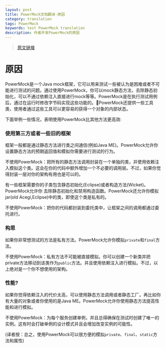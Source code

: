 ```yaml
---
layout: post
title: PowerMock文档翻译-原因
category: translation
tags: PowerMock
keywords: test PowerMock translation
description: 作者开发PowerMock的原因
---
```

> [原文链接](https://github.com/powermock/powermock/wiki/Motivation)

# 原因
PowerMock是一个Java mock框架，它可以用来测试一些被认为是困难或者不可能进行测试的问题。通过使用PowerMock，你可以mock静态方法，去除静态初始化，可以不通过依赖注入直接进行mock等等。PowerMock是在执行测试用例后，通过在运行时修改字节码实现这些功能的。PowerMock还提供一些工具类，使用者通过这些工具可以更容易的获得一个对象的内部状态。

下面举例一些情况，表明使用PowerMock比其他方法更高效:
### 使用第三方或者一些旧的框架
框架一般都是通过静态方法进行类之间通信(例如Java ME)。PowerMock允许你设置静态方法的预期返回值和模拟你需要进行测试的行为。

不使用PowerMock：把所有的静态方法调用封装在一个单独的类，并使用依赖注入模拟这个类。这会在你的代码中额外增加一个不必要的调用层。不过，如果你觉得封装一层对你的架构有用也是可以的。

有一些框架需要你的子类包含静态初始化(Eclipse)或者构造方法(Wicket)。PowerMock允许你
去除静态初始化和禁用构造函数。PowerMock还允许你模拟jar(old Acegi,Eclipse)中的类，即使这个类是私有的。

不使用PowerMock：把你的代码都封装到委托类中，让框架之间的调用都通过委托进行。
### 构思
如果你非常想测试的方法是私有方法。PowerMock允许你模拟`private`和`final`方法。

不使用PowerMock：私有方法不可能被直接模拟。你可以创建一个新类并把private方法移动到该类作为`public`方法。并且使用依赖注入进行模拟。不过，以上绝对是一个你不想使用的架构。
### 性能?
如果你觉得依赖注入的代价太高，可以使用静态方法调用或者静态工厂。再比如你有大量的对象或者你使用的是Java ME。PowerMock允许你使用静态方法提高性能和进行模拟。

不使用PowerMock：为每个服务创建单例，并且总得确保在测试时创建了唯一的实例。这有时会打破单例的设计模式并且会增加改变实例的可能性。

(译者按：总之，使用PowerMock可以很方便的模拟`private`、`final`、`static`方法和属性)
